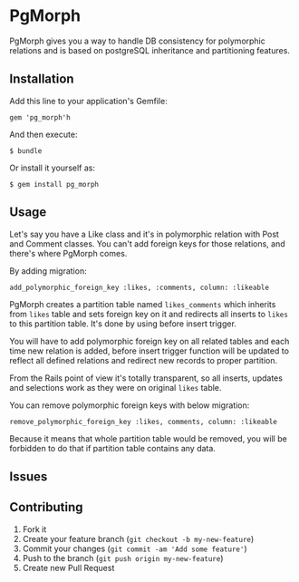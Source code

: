# PgMorph

PgMorph gives you a way to handle DB consistency for polymorphic relations and is based on postgreSQL inheritance and partitioning features.

## Installation

Add this line to your application's Gemfile:

    gem 'pg_morph'h

And then execute:

    $ bundle

Or install it yourself as:

    $ gem install pg_morph

## Usage

Let's say you have a Like class and it's in polymorphic relation with Post and Comment classes. You can't add foreign keys for those relations, and there's where PgMorph comes.

By adding migration:

    add_polymorphic_foreign_key :likes, :comments, column: :likeable

PgMorph creates a partition table named `likes_comments` which inherits from `likes` table and sets foreign key on it and redirects all inserts to `likes` to this partition table. It's done by using before insert trigger.

You will have to add polymorphic foreign key on all related tables and each time new relation is added, before insert trigger function will be updated to reflect all defined relations and redirect new records to proper partition.

From the Rails point of view it's totally transparent, so all inserts, updates and selections work as they were on original `likes` table.

You can remove polymorphic foreign keys with below migration:

    remove_polymorphic_foreign_key :likes, comments, column: :likeable

Because it means that whole partition table would be removed, you will be forbidden to do that if partition table contains any data.

## Issues

## Contributing

1. Fork it
2. Create your feature branch (`git checkout -b my-new-feature`)
3. Commit your changes (`git commit -am 'Add some feature'`)
4. Push to the branch (`git push origin my-new-feature`)
5. Create new Pull Request
